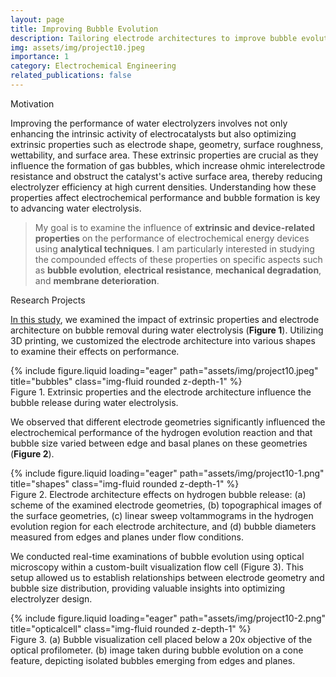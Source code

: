 ```yaml
---
layout: page
title: Improving Bubble Evolution
description: Tailoring electrode architectures to improve bubble evolution
img: assets/img/project10.jpeg
importance: 1
category: Electrochemical Engineering
related_publications: false
---
```


<p class="font-weight-bold">Motivation</p>

Improving the performance of water electrolyzers involves not only enhancing the intrinsic activity of electrocatalysts but also optimizing extrinsic properties such as electrode shape, geometry, surface roughness, wettability, and surface area. These extrinsic properties are crucial as they influence the formation of gas bubbles, which increase ohmic interelectrode resistance and obstruct the catalyst's active surface area, thereby reducing electrolyzer efficiency at high current densities. Understanding how these properties affect electrochemical performance and bubble formation is key to advancing water electrolysis.

> My goal is to examine the influence of <strong>extrinsic and device-related properties</strong> on the performance of electrochemical energy devices using <strong>analytical techniques</strong>.
> I am particularly interested in studying the compounded effects of these properties on specific aspects such as <strong>bubble evolution</strong>, <strong>electrical resistance</strong>, <strong>mechanical degradation</strong>, and <strong>membrane deterioration</strong>.

<p class="font-weight-bold">Research Projects</p>

[In this study](https://doi.org/10.1021/acsami.2c12579), we examined the impact of extrinsic properties and electrode architecture on bubble removal during water electrolysis (<strong>Figure 1</strong>). Utilizing 3D printing, we customized the electrode architecture into various shapes to examine their effects on performance. 

<div class="row">
    <div class="col-sm mt-3 mt-md-0">
        {% include figure.liquid loading="eager" path="assets/img/project10.jpeg" title="bubbles" class="img-fluid rounded z-depth-1" %}
    </div>
</div>
<div class="caption">
    Figure 1. Extrinsic properties and the electrode architecture influence the bubble release during water electrolysis.
</div>

We observed that different electrode geometries significantly influenced the electrochemical performance of the hydrogen evolution reaction and that bubble size varied between edge and basal planes on these geometries (<strong>Figure 2</strong>). 

<div class="row">
    <div class="col-sm mt-3 mt-md-0">
        {% include figure.liquid loading="eager" path="assets/img/project10-1.png" title="shapes" class="img-fluid rounded z-depth-1" %}
    </div>
</div>
<div class="caption">
    Figure 2. Electrode architecture effects on hydrogen bubble release: (a) scheme of the examined electrode geometries, (b) topographical images of the surface geometries, (c) linear sweep voltammograms in the hydrogen evolution region for each electrode architecture, and (d) bubble diameters measured from edges and planes under flow conditions.
</div>

We conducted real-time examinations of bubble evolution using optical microscopy within a custom-built visualization flow cell (Figure 3). This setup allowed us to establish relationships between electrode geometry and bubble size distribution, providing valuable insights into optimizing electrolyzer design.  

<div class="row">
    <div class="col-sm mt-3 mt-md-0">
        {% include figure.liquid loading="eager" path="assets/img/project10-2.png" title="opticalcell" class="img-fluid rounded z-depth-1" %}
    </div>
</div>
<div class="caption">
    Figure 3. (a) Bubble visualization cell placed below a 20x objective of the optical profilometer. (b) image taken during bubble evolution on a cone feature, depicting isolated bubbles emerging from edges and planes.
</div>




